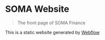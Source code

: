 # SOMA Website

> The front page of SOMA Finance

This is a static website generated by [Webflow](https://webflow.com/)
